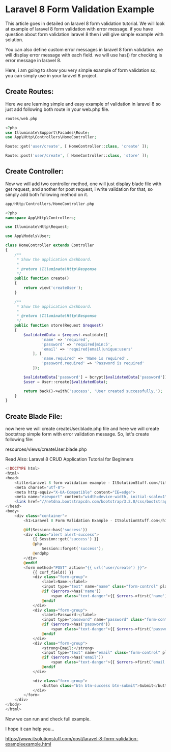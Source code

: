 # Laravel 8 Form Validation Example

This article goes in detailed on laravel 8 form validation tutorial. We will look at example of laravel 8 form validation with error message. if you have question about form validation laravel 8 then i will give simple example with solution.

You can also define custom error messages in laravel 8 form validation. we will display error message with each field. we will use has() for checking is error message in laravel 8.

Here, i am going to show you very simple example of form validation so, you can simply use in your laravel 8 project.

## Create Routes:

Here we are learning simple and easy example of validation in laravel 8 so just add following both route in your web.php file.
```php
routes/web.php

<?php
use Illuminate\Support\Facades\Route;
use App\Http\Controllers\HomeController;

Route::get('user/create', [ HomeController::class, 'create' ]);

Route::post('user/create', [ HomeController::class, 'store' ]);
```

## Create Controller:

Now we will add two controller method, one will just display blade file with get request, and another for post request, i write validation for that, so simply add both following method on it.
```php
app/Http/Controllers/HomeController.php

<?php
namespace App\Http\Controllers;

use Illuminate\Http\Request;

use App\Models\User;

class HomeController extends Controller
{
    /**
     * Show the application dashboard.
     *
     * @return \Illuminate\Http\Response
     */
    public function create()
    {
        return view('createUser');
    }

    /**
     * Show the application dashboard.
     *
     * @return \Illuminate\Http\Response
     */
    public function store(Request $request)
    {
        $validatedData = $request->validate([
                'name' => 'required',
                'password' => 'required|min:5',
                'email' => 'required|email|unique:users'
            ], [
                'name.required' => 'Name is required',
                'password.required' => 'Password is required'
            ]);

        $validatedData['password'] = bcrypt($validatedData['password']);
        $user = User::create($validatedData);

        return back()->with('success', 'User created successfully.');
    }
}
```
## Create Blade File:

now here we will create createUser.blade.php file and here we will create bootstrap simple form with error validation message. So, let's create following file:

resources/views/createUser.blade.php

Read Also: Laravel 8 CRUD Application Tutorial for Beginners
```php
<!DOCTYPE html>
<html>
<head>
    <title>Laravel 8 form validation example - ItSolutionStuff.com</title>
    <meta charset="utf-8">
    <meta http-equiv="X-UA-Compatible" content="IE=edge">
    <meta name="viewport" content="width=device-width, initial-scale=1">
    <link href="//netdna.bootstrapcdn.com/bootstrap/3.2.0/css/bootstrap.min.css" rel="stylesheet">
</head>
<body>
    <div class="container">
        <h1>Laravel 8 Form Validation Example - ItSolutionStuff.com</h1>

        @if(Session::has('success'))
        <div class="alert alert-success">
            {{ Session::get('success') }}
            @php
                Session::forget('success');
            @endphp
        </div>
        @endif
        <form method="POST" action="{{ url('user/create') }}">
            {{ csrf_field() }}
            <div class="form-group">
                <label>Name:</label>
                <input type="text" name="name" class="form-control" placeholder="Name">
                @if ($errors->has('name'))
                    <span class="text-danger">{{ $errors->first('name') }}</span>
                @endif
            </div>
            <div class="form-group">
                <label>Password:</label>
                <input type="password" name="password" class="form-control" placeholder="Password">
                @if ($errors->has('password'))
                    <span class="text-danger">{{ $errors->first('password') }}</span>
                @endif
            </div>
            <div class="form-group">
                <strong>Email:</strong>
                <input type="text" name="email" class="form-control" placeholder="Email">
                @if ($errors->has('email'))
                    <span class="text-danger">{{ $errors->first('email') }}</span>
                @endif
            </div>

            <div class="form-group">
                <button class="btn btn-success btn-submit">Submit</button>
            </div>
        </form>
    </div>
</body>
</html>
```
Now we can run and check full example.

I hope it can help you...

https://www.itsolutionstuff.com/post/laravel-8-form-validation-exampleexample.html

